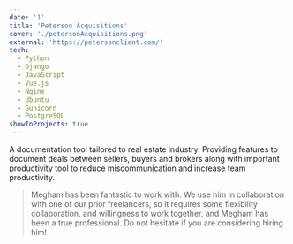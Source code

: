 ```yaml
---
date: '1'
title: 'Peterson Acquisitions'
cover: './petersonAcquisitions.png'
external: 'https://petersonclient.com/'
tech:
  - Python
  - Django
  - JavaScript
  - Vue.js
  - Nginx
  - Ubuntu
  - Gunicorn
  - PostgreSQL
showInProjects: true
---
```


A documentation tool tailored to real estate industry. Providing features to document deals between sellers, buyers and brokers along with important productivity tool to reduce miscommunication and increase team productivity.

> Megham has been fantastic to work with. We use him in collaboration with one of our prior freelancers, so it requires some flexibility collaboration, and willingness to work together, and Megham has been a true professional. Do not hesitate if you are considering hiring him!
